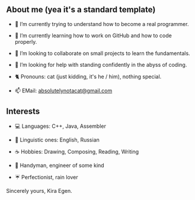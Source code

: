 ## About me (yea it's a standard template)

- 🔭 I’m currently trying to understand how to become a real programmer.
- 🌱 I’m currently learning how to work on GitHub and how to code properly.
- 👯 I’m looking to collaborate on small projects to learn the fundamentals.
- 🤔 I’m looking for help with standing confidently in the abyss of coding.

- 🐈 Pronouns: cat (just kidding, it's he / him), nothing special.

- 📫 EMail: absolutelynotacat@gmail.com

## Interests

- 💻 Languages: C++, Java, Assembler
- 📖 Linguistic ones: English, Russian

- ☕ Hobbies: Drawing, Composing, Reading, Writing
- 🧰 Handyman, engineer of some kind

- ☔ Perfectionist, rain lover

Sincerely yours, Kira Egen.
